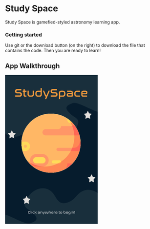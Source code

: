 # Study Space
 
Study Space is gamefied-styled astronomy learning app.

### Getting started
Use git or the download button (on the right) to download the file that contains the code. Then you are ready to learn!
## App Walkthrough
![Image](https://github.com/hsup3634/OutOfThisWorld/blob/master/Screen%20Shot%202019-11-22%20at%202.38.46%20pm.png)
